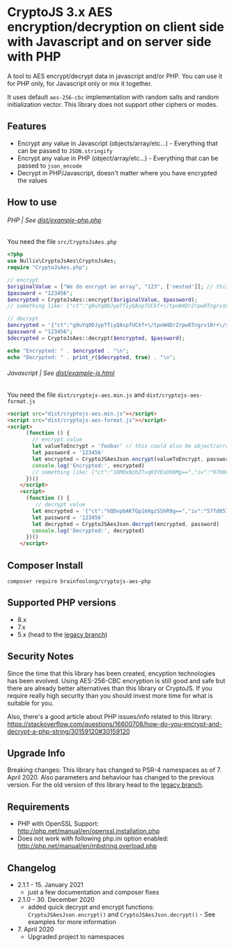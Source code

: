 # CryptoJS 3.x AES encryption/decryption on client side with Javascript and on server side with PHP

A tool to AES encrypt/decrypt data in javascript and/or PHP. You can use it for PHP only, for Javascript only or mix it together. 

It uses default `aes-256-cbc` implementation with random salts and random initialization vector. This library does not support other ciphers or modes.

## Features
* Encrypt any value in Javascript (objects/array/etc...) - Everything that can be passed to `JSON.stringify`
* Encrypt any value in PHP  (object/array/etc...) - Everything that can be passed to `json_encode`
* Decrypt in PHP/Javascript, doesn't matter where you have encrypted the values


## How to use
###### PHP | See [dist/example-php.php](https://github.com/brainfoolong/cryptojs-aes-php/blob/master/dist/example-php.php)
You need the file `src/CryptoJsAes.php`
```php
<?php
use Nullix\CryptoJsAes\CryptoJsAes;
require "CryptoJsAes.php";

// encrypt
$originalValue = ["We do encrypt an array", "123", ['nested']]; // this could be any value
$password = "123456";
$encrypted = CryptoJsAes::encrypt($originalValue, $password);
// something like: {"ct":"g9uYq0DJypTfiyQAspfUCkf+\/tpoW4DrZrpw0Tngrv10r+\/yeJMeseBwDtJ5gTnx","iv":"c8fdc314b9d9acad7bea9a865671ea51","s":"7e61a4cd341279af"}

// decrypt
$encrypted = '{"ct":"g9uYq0DJypTfiyQAspfUCkf+\/tpoW4DrZrpw0Tngrv10r+\/yeJMeseBwDtJ5gTnx","iv":"c8fdc314b9d9acad7bea9a865671ea51","s":"7e61a4cd341279af"}';
$password = "123456";
$decrypted = CryptoJsAes::decrypt($encrypted, $password);

echo "Encrypted: " . $encrypted . "\n";
echo "Decrypted: " . print_r($decrypted, true) . "\n";
```
###### Javascript | See [dist/example-js.html](https://github.com/brainfoolong/cryptojs-aes-php/blob/master/dist/example-js.html)
You need the file `dist/cryptojs-aes.min.js` and `dist/cryptojs-aes-format.js`
```html
<script src="dist/cryptojs-aes.min.js"></script>
<script src="dist/cryptojs-aes-format.js"></script>
<script>
      (function () {
        // encrypt value
        let valueToEncrypt = 'foobar' // this could also be object/array/whatever
        let password = '123456'
        let encrypted = CryptoJSAesJson.encrypt(valueToEncrypt, password)
        console.log('Encrypted:', encrypted)
        // something like: {"ct":"10MOxNzbZ7vqR3YEoOhKMg==","iv":"9700d78e12910b5cccd07304333102b7","s":"c6b0b7a3dc072248"}
      })()
    </script>
    <script>
      (function () {
         // decrypt value
        let encrypted = '{"ct":"hQDvpbAKTGp1mXgzSShR9g==","iv":"57fd85773d898d1f9f868c53b436e28f","s":"a2dac436512077c5"}'
        let password = '123456'
        let decrypted = CryptoJSAesJson.decrypt(encrypted, password)
        console.log('Decrypted:', decrypted)
      })()
    </script>
```

## Composer Install
    composer require brainfoolong/cryptojs-aes-php

## Supported PHP versions
* 8.x
* 7.x
* 5.x (head to the [legacy branch](https://github.com/brainfoolong/cryptojs-aes-php/tree/legacy))

## Security Notes
Since the time that this library has been created, encyption technologies has been evolved. Using AES-256-CBC encryption is still good and safe but there are already better alternatives than this library or CryptoJS. If you require really high security than you should invest more time for what is suitable for you.

Also, there's a good article about PHP issues/info related to this library: https://stackoverflow.com/questions/16600708/how-do-you-encrypt-and-decrypt-a-php-string/30159120#30159120

## Upgrade Info
Breaking changes: This library has changed to PSR-4 namespaces as of 7. April 2020. Also parameters and behaviour has changed to the previous version. For the old version of this library head to the [legacy branch](https://github.com/brainfoolong/cryptojs-aes-php/tree/legacy).

## Requirements
* PHP with OpenSSL Support: http://php.net/manual/en/openssl.installation.php
* Does not work with following php.ini option enabled: http://php.net/manual/en/mbstring.overload.php

## Changelog
* 2.1.1 - 15\. January 2021 
  * just a few documentation and composer fixes
* 2.1.0 - 30\. December 2020 
  * added quick decrypt and encrypt functions: `CryptoJSAesJson.encrypt()` and `CryptoJSAesJson.decrypt()` - See examples for more information
* 7\. April 2020 
  * Upgraded project to namespaces
